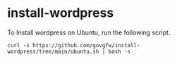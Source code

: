 # install-wordpress

To Install wordpress on Ubuntu, run the following script.

```shell
curl -s https://github.com/govgfw/install-wordpress/tree/main/ubuntu.sh | bash -s
```
